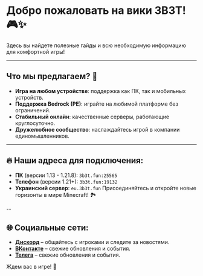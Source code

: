 # Добро пожаловать на вики 3B3T! 🎮✨

Здесь вы найдете полезные гайды и всю необходимую информацию для комфортной игры!

---

## Что мы предлагаем? 🌟

- **Игра на любом устройстве**: поддержка как ПК, так и мобильных устройств.  
- **Поддержка Bedrock (PE)**: играйте на любимой платформе без ограничений.  
- **Стабильный онлайн**: качественные серверы, работающие круглосуточно.  
- **Дружелюбное сообщество**: наслаждайтесь игрой в компании единомышленников.  

---

## 🔥 Наши адреса для подключения:

- **ПК** (версии 1.13 - 1.21.8): `3b3t.fun:25565`  
- **Телефон** (версии 1.21+): `3b3t.fun:19132`  
- **Украинский сервер**: `eu.3b3t.fun`
Присоединяйтесь и откройте новые горизонты в мире Minecraft! 🏞️

--

## 🌐 Социальные сети:

- [**Дискорд**](https://discord.gg/3b3t) – общайтесь с игроками и следите за новостями.  
- [**ВКонтакте**](https://vk.com/3three3bee) – свежие обновления и события.
- [**Телега**](https://t.me/news_3b3t) – свежие обновления и события.

Ждем вас в игре! 🎉
